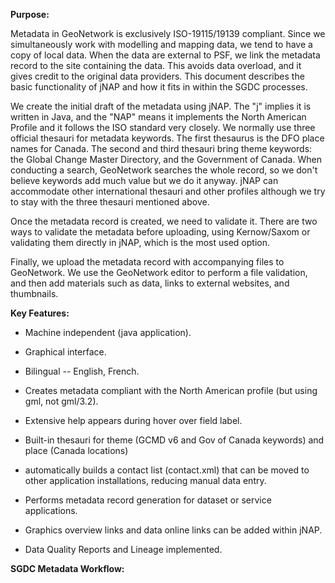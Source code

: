 **Purpose:**



Metadata in GeoNetwork is exclusively ISO-19115/19139 compliant. Since we simultaneously work with modelling and mapping data, we tend to have a copy of local data. When the data are external to PSF, we link the metadata record to the site containing the data. This avoids data overload, and it gives credit to the original data providers. This document describes the basic functionality of jNAP and how it fits in within the SGDC processes.



We create the initial draft of the metadata using jNAP. The "j" implies it is written in Java, and the "NAP" means it implements the North American Profile and it follows the ISO standard very closely. We normally use three official thesauri for metadata keywords. The first thesaurus is the DFO place names for Canada. The second and third thesauri bring theme keywords: the Global Change Master Directory, and the Government of Canada. When conducting a search, GeoNetwork searches the whole record, so we don't believe keywords add much value but we do it anyway. jNAP can accommodate other international thesauri and other profiles although we try to stay with the three thesauri mentioned above.



Once the metadata record is created, we need to validate it. There are two ways to validate the metadata before uploading, using Kernow/Saxom or validating them directly in jNAP, which is the most used option.



Finally, we upload the metadata record with accompanying files to GeoNetwork. We use the GeoNetwork editor to perform a file validation, and then add materials such as data, links to external websites, and thumbnails.



**Key Features:**



- Machine independent (java application).



- Graphical interface.



- Bilingual -- English, French.



- Creates metadata compliant with the North American profile (but using gml, not gml/3.2).



- Extensive help appears during hover over field label.



- Built-in thesauri for theme (GCMD v6 and Gov of Canada keywords) and place (Canada locations)



- automatically builds a contact list (contact.xml) that can be moved to other application installations, reducing manual data entry.



- Performs metadata record generation for dataset or service applications.



- Graphics overview links and data online links can be added within jNAP.



- Data Quality Reports and Lineage implemented.



**SGDC Metadata Workflow:**
